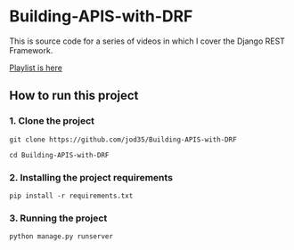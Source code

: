 # Building-APIS-with-DRF

This is source code for a series of videos in which I cover the Django REST Framework.

[Playlist is here](https://https://www.youtube.com/playlist?list=PLEt8Tae2spYlosWRH9JDpKNxzb3bSOJGx)

## How to run this project

### 1. Clone the project

 ```
 git clone https://github.com/jod35/Building-APIS-with-DRF
 
 cd Building-APIS-with-DRF
 ```

### 2. Installing the project requirements

```
pip install -r requirements.txt
```

### 3. Running the project

```
python manage.py runserver
```
